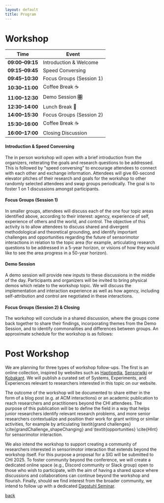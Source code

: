 ```yaml
---
layout: default
title: Program
---
```

# Workshop


| Time            | Event                       |  
|---------------------|-------------------------------|  
| **09:00–09:15**    | Introduction & Welcome        |  
| **09:15–09:45**    | Speed Conversing              |  
| **09:45–10:30**    | Focus Groups (Session 1)      |  
| **10:30–11:00**    | Coffee Break ☕               |  
| **11:00–12:30**    | Demo Session 🎛               |  
| **12:30–14:00**    | Lunch Break 🍴                |  
| **14:00–15:30**    | Focus Groups (Session 2)      |  
| **15:30–16:00**    | Coffee Break ☕               |  
| **16:00–17:00**    | Closing Discussion            |  


#### Introduction & Speed Conversing
The in person workshop will open with a brief introduction from the organizers, reiterating the goals and research questions to be addressed. This is followed by "speed conversing" to encourage attendees to connect with each other and exchange information. Attendees will give 60-second elevator pitches of their research and goals for the workshop to other randomly selected attendees and swap groups periodically. The goal is to foster 1 on 1 discussions amongst participants.

#### Focus Groups (Session 1)
In smaller groups, attendees will discuss each of the one four topic areas identified above, according to their interest: agency, experience of self, experience of others and the world, and control. The objective of this activity is to allow attendees to discuss shared and divergent methodological and theoretical grounding, and identify important challenges and opportunities regarding the future of sensorimotor interactions in relation to the topic area (for example, articulating research questions to be addressed in a 5-year horizon, or visions of how they would like to see the area progress in a 50-year horizon).

#### Demo Session
A demo session will provide new inputs to these discussions in the middle of the day. Participants and organizers will be invited to bring physical demos which relate to the workshop topic. We will discuss the implementation and interaction experience as well as how agency, including self-attribution and control are negotiated in these interactions.

#### Focus Groups (Session 2) & Closing
The workshop will conclude in a shared discussion, where the groups come back together to share their findings, incorporating themes from the Demo Session, and to identify commonalities and differences between groups. An approximate schedule for the workshop is as follows:

# Post Workshop
We are planning for three types of workshop follow-ups. The first is an online collection, inspired by websites such as [Haptipedia](https://haptipedia.is.tuebingen.mpg.de/), [Sensorwiki](sensorwiki.org/doku.php) or [Kobakant](kobakant.at/DIY). We will publish a curated set of Systems, Experiments, and Experiences relevant to researchers interested in this topic on our website.

The outcome of the workshop will be documented to share either in the form of a blog post (e.g. at ACM interactions) or an academic publication to reach researchers and practitioners beyond the CHI attendees. The purpose of this publication will be to define the field in a way that helps junior researchers identify relevant research problems, and more senior researchers contextualize and position their work for grant writing or similar activities, for example by articulating \textit{grand challenges} \cite{grandChallenge_shapeChanging} and \textit{opportunities} \cite{HInt} for sensorimotor interaction.

We also intend the workshop to support creating a community of researchers interested in sensorimotor interaction that extends beyond the workshop itself. For this purpose a proposal for a SIG will be submitted to CHI 2025. To foster community beyond the conference, we will create a dedicated online space (e.g., Discord community or Slack group) open to those who wish to participate, with the aim of having a shared space where discussions and collaborations can continue beyond the workshop and flourish. Finally, should we find interest from the broader community, we intend to follow up with a dedicated [Dagstuhl Seminar](https://www.dagstuhl.de/de/seminars/dagstuhl-seminars). 

[back](../)
